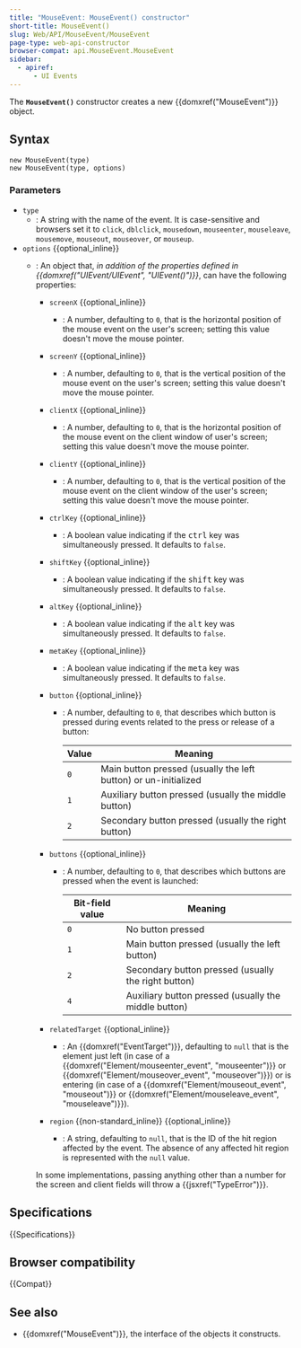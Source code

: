 ```yaml
---
title: "MouseEvent: MouseEvent() constructor"
short-title: MouseEvent()
slug: Web/API/MouseEvent/MouseEvent
page-type: web-api-constructor
browser-compat: api.MouseEvent.MouseEvent
sidebar:
  - apiref:
      - UI Events
---
```


The **`MouseEvent()`** constructor creates a new {{domxref("MouseEvent")}} object.

## Syntax

```js-nolint
new MouseEvent(type)
new MouseEvent(type, options)
```

### Parameters

- `type`
  - : A string with the name of the event.
    It is case-sensitive and browsers set it to `click`, `dblclick`, `mousedown`, `mouseenter`, `mouseleave`, `mousemove`, `mouseout`, `mouseover`, or `mouseup`.
- `options` {{optional_inline}}
  - : An object that, _in addition of the properties defined in {{domxref("UIEvent/UIEvent", "UIEvent()")}}_, can have the following properties:
    - `screenX` {{optional_inline}}
      - : A number, defaulting to `0`, that is the horizontal position of the mouse event on the user's screen;
        setting this value doesn't move the mouse pointer.
    - `screenY` {{optional_inline}}
      - : A number, defaulting to `0`, that is the vertical position of the mouse event on the user's screen;
        setting this value doesn't move the mouse pointer.
    - `clientX` {{optional_inline}}
      - : A number, defaulting to `0`, that is the horizontal position of the mouse event on the client window of user's screen;
        setting this value doesn't move the mouse pointer.
    - `clientY` {{optional_inline}}
      - : A number, defaulting to `0`, that is the vertical position of the mouse event on the client window of the user's screen;
        setting this value doesn't move the mouse pointer.
    - `ctrlKey` {{optional_inline}}
      - : A boolean value indicating if the <kbd>ctrl</kbd> key was simultaneously pressed. It defaults to `false`.
    - `shiftKey` {{optional_inline}}
      - : A boolean value indicating if the <kbd>shift</kbd> key was simultaneously pressed. It defaults to `false`.
    - `altKey` {{optional_inline}}
      - : A boolean value indicating if the <kbd>alt</kbd> key was simultaneously pressed. It defaults to `false`.
    - `metaKey` {{optional_inline}}
      - : A boolean value indicating if the <kbd>meta</kbd> key was simultaneously pressed. It defaults to `false`.
    - `button` {{optional_inline}}
      - : A number, defaulting to `0`, that describes which button is pressed during events related to the press or release of a button:

        | Value | Meaning                                                         |
        | ----- | --------------------------------------------------------------- |
        | `0`   | Main button pressed (usually the left button) or un-initialized |
        | `1`   | Auxiliary button pressed (usually the middle button)            |
        | `2`   | Secondary button pressed (usually the right button)             |

    - `buttons` {{optional_inline}}
      - : A number, defaulting to `0`, that describes which buttons are pressed when the event is launched:

        | Bit-field value | Meaning                                              |
        | --------------- | ---------------------------------------------------- |
        | `0`             | No button pressed                                    |
        | `1`             | Main button pressed (usually the left button)        |
        | `2`             | Secondary button pressed (usually the right button)  |
        | `4`             | Auxiliary button pressed (usually the middle button) |

    - `relatedTarget` {{optional_inline}}
      - : An {{domxref("EventTarget")}}, defaulting to `null` that is the element just left
        (in case of a {{domxref("Element/mouseenter_event", "mouseenter")}} or {{domxref("Element/mouseover_event", "mouseover")}})
        or is entering (in case of a {{domxref("Element/mouseout_event", "mouseout")}} or {{domxref("Element/mouseleave_event", "mouseleave")}}).
    - `region` {{non-standard_inline}} {{optional_inline}}
      - : A string, defaulting to `null`, that is the ID of the hit region affected by the event.
        The absence of any affected hit region is represented with the `null` value.

    In some implementations, passing anything other than a number for the screen and
    client fields will throw a {{jsxref("TypeError")}}.

## Specifications

{{Specifications}}

## Browser compatibility

{{Compat}}

## See also

- {{domxref("MouseEvent")}}, the interface of the objects it constructs.
